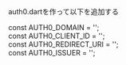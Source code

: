auth0.dartを作って以下を追加する

const AUTH0_DOMAIN = '';  
const AUTH0_CLIENT_ID = '';  
const AUTH0_REDIRECT_URI = '';  
const AUTH0_ISSUER = '';  

